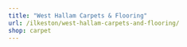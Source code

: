 ```yaml
---
title: "West Hallam Carpets & Flooring"
url: /ilkeston/west-hallam-carpets-and-flooring/
shop: carpet
---
```

